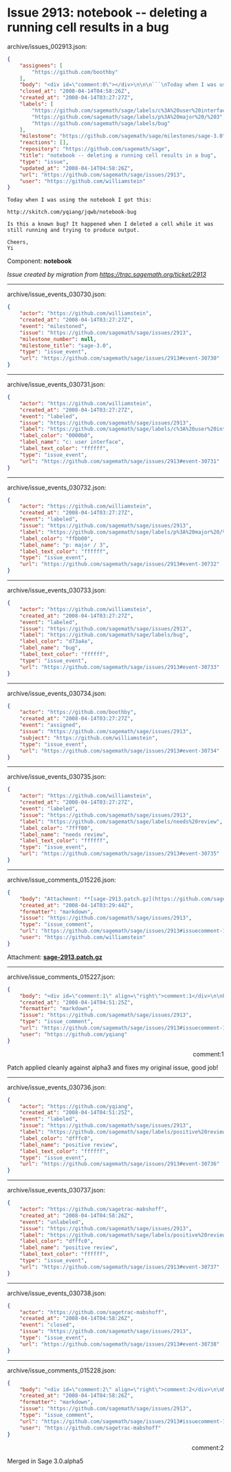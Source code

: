 # Issue 2913: notebook -- deleting a running cell results in a bug

archive/issues_002913.json:
```json
{
    "assignees": [
        "https://github.com/boothby"
    ],
    "body": "<div id=\"comment:0\"></div>\n\n\n```\nToday when I was using the notebook I got this:\n\nhttp://skitch.com/yqiang/jqwb/notebook-bug\n\nIs this a known bug? It happened when I deleted a cell while it was\nstill running and trying to produce output.\n\nCheers,\nYi\n```\n\nComponent: **notebook**\n\n_Issue created by migration from https://trac.sagemath.org/ticket/2913_\n\n",
    "closed_at": "2008-04-14T04:58:26Z",
    "created_at": "2008-04-14T03:27:27Z",
    "labels": [
        "https://github.com/sagemath/sage/labels/c%3A%20user%20interface",
        "https://github.com/sagemath/sage/labels/p%3A%20major%20/%203",
        "https://github.com/sagemath/sage/labels/bug"
    ],
    "milestone": "https://github.com/sagemath/sage/milestones/sage-3.0",
    "reactions": [],
    "repository": "https://github.com/sagemath/sage",
    "title": "notebook -- deleting a running cell results in a bug",
    "type": "issue",
    "updated_at": "2008-04-14T04:58:26Z",
    "url": "https://github.com/sagemath/sage/issues/2913",
    "user": "https://github.com/williamstein"
}
```
<div id="comment:0"></div>


```
Today when I was using the notebook I got this:

http://skitch.com/yqiang/jqwb/notebook-bug

Is this a known bug? It happened when I deleted a cell while it was
still running and trying to produce output.

Cheers,
Yi
```

Component: **notebook**

_Issue created by migration from https://trac.sagemath.org/ticket/2913_





---

archive/issue_events_030730.json:
```json
{
    "actor": "https://github.com/williamstein",
    "created_at": "2008-04-14T03:27:27Z",
    "event": "milestoned",
    "issue": "https://github.com/sagemath/sage/issues/2913",
    "milestone_number": null,
    "milestone_title": "sage-3.0",
    "type": "issue_event",
    "url": "https://github.com/sagemath/sage/issues/2913#event-30730"
}
```



---

archive/issue_events_030731.json:
```json
{
    "actor": "https://github.com/williamstein",
    "created_at": "2008-04-14T03:27:27Z",
    "event": "labeled",
    "issue": "https://github.com/sagemath/sage/issues/2913",
    "label": "https://github.com/sagemath/sage/labels/c%3A%20user%20interface",
    "label_color": "0000b0",
    "label_name": "c: user interface",
    "label_text_color": "ffffff",
    "type": "issue_event",
    "url": "https://github.com/sagemath/sage/issues/2913#event-30731"
}
```



---

archive/issue_events_030732.json:
```json
{
    "actor": "https://github.com/williamstein",
    "created_at": "2008-04-14T03:27:27Z",
    "event": "labeled",
    "issue": "https://github.com/sagemath/sage/issues/2913",
    "label": "https://github.com/sagemath/sage/labels/p%3A%20major%20/%203",
    "label_color": "ffbb00",
    "label_name": "p: major / 3",
    "label_text_color": "ffffff",
    "type": "issue_event",
    "url": "https://github.com/sagemath/sage/issues/2913#event-30732"
}
```



---

archive/issue_events_030733.json:
```json
{
    "actor": "https://github.com/williamstein",
    "created_at": "2008-04-14T03:27:27Z",
    "event": "labeled",
    "issue": "https://github.com/sagemath/sage/issues/2913",
    "label": "https://github.com/sagemath/sage/labels/bug",
    "label_color": "d73a4a",
    "label_name": "bug",
    "label_text_color": "ffffff",
    "type": "issue_event",
    "url": "https://github.com/sagemath/sage/issues/2913#event-30733"
}
```



---

archive/issue_events_030734.json:
```json
{
    "actor": "https://github.com/boothby",
    "created_at": "2008-04-14T03:27:27Z",
    "event": "assigned",
    "issue": "https://github.com/sagemath/sage/issues/2913",
    "subject": "https://github.com/williamstein",
    "type": "issue_event",
    "url": "https://github.com/sagemath/sage/issues/2913#event-30734"
}
```



---

archive/issue_events_030735.json:
```json
{
    "actor": "https://github.com/williamstein",
    "created_at": "2008-04-14T03:27:27Z",
    "event": "labeled",
    "issue": "https://github.com/sagemath/sage/issues/2913",
    "label": "https://github.com/sagemath/sage/labels/needs%20review",
    "label_color": "7fff00",
    "label_name": "needs review",
    "label_text_color": "ffffff",
    "type": "issue_event",
    "url": "https://github.com/sagemath/sage/issues/2913#event-30735"
}
```



---

archive/issue_comments_015226.json:
```json
{
    "body": "Attachment: **[sage-2913.patch.gz](https://github.com/sagemath/sage/files/ticket2913/sage-2913.patch.gz)**",
    "created_at": "2008-04-14T03:29:44Z",
    "formatter": "markdown",
    "issue": "https://github.com/sagemath/sage/issues/2913",
    "type": "issue_comment",
    "url": "https://github.com/sagemath/sage/issues/2913#issuecomment-15226",
    "user": "https://github.com/williamstein"
}
```

Attachment: **[sage-2913.patch.gz](https://github.com/sagemath/sage/files/ticket2913/sage-2913.patch.gz)**



---

archive/issue_comments_015227.json:
```json
{
    "body": "<div id=\"comment:1\" align=\"right\">comment:1</div>\n\nPatch applied cleanly against alpha3 and fixes my original issue, good job!",
    "created_at": "2008-04-14T04:51:25Z",
    "formatter": "markdown",
    "issue": "https://github.com/sagemath/sage/issues/2913",
    "type": "issue_comment",
    "url": "https://github.com/sagemath/sage/issues/2913#issuecomment-15227",
    "user": "https://github.com/yqiang"
}
```

<div id="comment:1" align="right">comment:1</div>

Patch applied cleanly against alpha3 and fixes my original issue, good job!



---

archive/issue_events_030736.json:
```json
{
    "actor": "https://github.com/yqiang",
    "created_at": "2008-04-14T04:51:25Z",
    "event": "labeled",
    "issue": "https://github.com/sagemath/sage/issues/2913",
    "label": "https://github.com/sagemath/sage/labels/positive%20review",
    "label_color": "dfffc0",
    "label_name": "positive review",
    "label_text_color": "ffffff",
    "type": "issue_event",
    "url": "https://github.com/sagemath/sage/issues/2913#event-30736"
}
```



---

archive/issue_events_030737.json:
```json
{
    "actor": "https://github.com/sagetrac-mabshoff",
    "created_at": "2008-04-14T04:58:26Z",
    "event": "unlabeled",
    "issue": "https://github.com/sagemath/sage/issues/2913",
    "label": "https://github.com/sagemath/sage/labels/positive%20review",
    "label_color": "dfffc0",
    "label_name": "positive review",
    "label_text_color": "ffffff",
    "type": "issue_event",
    "url": "https://github.com/sagemath/sage/issues/2913#event-30737"
}
```



---

archive/issue_events_030738.json:
```json
{
    "actor": "https://github.com/sagetrac-mabshoff",
    "created_at": "2008-04-14T04:58:26Z",
    "event": "closed",
    "issue": "https://github.com/sagemath/sage/issues/2913",
    "type": "issue_event",
    "url": "https://github.com/sagemath/sage/issues/2913#event-30738"
}
```



---

archive/issue_comments_015228.json:
```json
{
    "body": "<div id=\"comment:2\" align=\"right\">comment:2</div>\n\nMerged in Sage 3.0.alpha5",
    "created_at": "2008-04-14T04:58:26Z",
    "formatter": "markdown",
    "issue": "https://github.com/sagemath/sage/issues/2913",
    "type": "issue_comment",
    "url": "https://github.com/sagemath/sage/issues/2913#issuecomment-15228",
    "user": "https://github.com/sagetrac-mabshoff"
}
```

<div id="comment:2" align="right">comment:2</div>

Merged in Sage 3.0.alpha5
